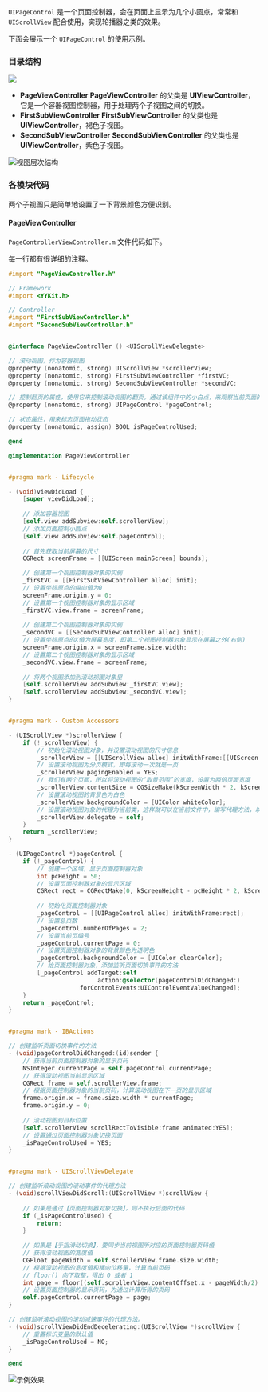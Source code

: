 `UIPageControl` 是一个页面控制器，会在页面上显示为几个小圆点，常常和 `UIScrollView` 配合使用，实现轮播器之类的效果。

下面会展示一个 `UIPageControl` 的使用示例。

### 目录结构

![](https://upload-images.jianshu.io/upload_images/2648731-5582da7a0d29cdfe.png?imageMogr2/auto-orient/strip%7CimageView2/2/w/1240)

* **PageViewController**
    **PageViewController** 的父类是 **UIViewController**，它是一个容器视图控制器，用于处理两个子视图之间的切换。
* **FirstSubViewController**
    **FirstSubViewController** 的父类也是 **UIViewController**，褐色子视图。
* **SecondSubViewController**
    **SecondSubViewController** 的父类也是 **UIViewController**，紫色子视图。


![视图层次结构](http://upload-images.jianshu.io/upload_images/2648731-f81e21d65f602897.jpg?imageMogr2/auto-orient/strip%7CimageView2/2/w/600)


### 各模块代码

两个子视图只是简单地设置了一下背景颜色方便识别。

#### PageViewController

`PageControllerViewController.m` 文件代码如下。

每一行都有很详细的注释。

```objectivec
#import "PageViewController.h"

// Framework
#import <YYKit.h>

// Controller
#import "FirstSubViewController.h"
#import "SecondSubViewController.h"


@interface PageViewController () <UIScrollViewDelegate>

// 滚动视图，作为容器视图
@property (nonatomic, strong) UIScrollView *scrollerView;
@property (nonatomic, strong) FirstSubViewController *firstVC;
@property (nonatomic, strong) SecondSubViewController *secondVC;

// 控制翻页的属性，使用它来控制滚动视图的翻页。通过该组件中的小白点，来观察当前页面的位置
@property (nonatomic, strong) UIPageControl *pageControl;

// 状态属性，用来标志页面拖动状态
@property (nonatomic, assign) BOOL isPageControlUsed;

@end

@implementation PageViewController


#pragma mark - Lifecycle

- (void)viewDidLoad {
    [super viewDidLoad];
    
    // 添加容器视图
    [self.view addSubview:self.scrollerView];
    // 添加页面控制小圆点
    [self.view addSubview:self.pageControl];
    
    // 首先获取当前屏幕的尺寸
    CGRect screenFrame = [[UIScreen mainScreen] bounds];

    // 创建第一个视图控制器对象的实例
    _firstVC = [[FirstSubViewController alloc] init];
    // 设置坐标原点的纵向值为0
    screenFrame.origin.y = 0;
    // 设置第一个视图控制器对象的显示区域
    _firstVC.view.frame = screenFrame;
    
    // 创建第二个视图控制器对象的实例
    _secondVC = [[SecondSubViewController alloc] init];
    // 设置坐标原点的X值为屏幕宽度，即第二个视图控制器对象显示在屏幕之外(右侧)
    screenFrame.origin.x = screenFrame.size.width;
    // 设置第二个视图控制器对象的显示区域
    _secondVC.view.frame = screenFrame;
    
    // 将两个视图添加到滚动视图对象里
    [self.scrollerView addSubview:_firstVC.view];
    [self.scrollerView addSubview:_secondVC.view];
}


#pragma mark - Custom Accessors

- (UIScrollView *)scrollerView {
    if (!_scrollerView) {
        // 初始化滚动视图对象，并设置滚动视图的尺寸信息
        _scrollerView = [[UIScrollView alloc] initWithFrame:[[UIScreen mainScreen] bounds]];
        // 设置滚动视图为分页模式，即每滚动一次就是一页
        _scrollerView.pagingEnabled = YES;
        // 我们有两个页面，所以将滚动视图的“取景范围”的宽度，设置为两倍页面宽度
        _scrollerView.contentSize = CGSizeMake(kScreenWidth * 2, kScreenHeight);
        // 设置滚动视图的背景色为白色
        _scrollerView.backgroundColor = [UIColor whiteColor];
        // 设置滚动视图对象的代理为当前类，这样就可以在当前文件中，编写代理方法，以捕捉滚动视图的相关动作
        _scrollerView.delegate = self;
    }
    return _scrollerView;
}

- (UIPageControl *)pageControl {
    if (!_pageControl) {
        // 创建一个区域，显示页面控制器对象
        int pcHeight = 50;
        // 设置页面控制器对象的显示区域
        CGRect rect = CGRectMake(0, kScreenHeight - pcHeight * 2, kScreenWidth, pcHeight);
        
        // 初始化页面控制器对象
        _pageControl = [[UIPageControl alloc] initWithFrame:rect];
        // 设置总页数
        _pageControl.numberOfPages = 2;
        // 设置当前页编号
        _pageControl.currentPage = 0;
        // 设置页面控制器对象的背景颜色为透明色
        _pageControl.backgroundColor = [UIColor clearColor];
        // 给页面控制器对象，添加监听页面切换事件的方法
        [_pageControl addTarget:self
                         action:@selector(pageControlDidChanged:)
                    forControlEvents:UIControlEventValueChanged];
    }
    return _pageControl;
}


#pragma mark - IBActions

// 创建监听页面切换事件的方法
- (void)pageControlDidChanged:(id)sender {
    // 获得当前页面控制器对象的显示页码
    NSInteger currentPage = self.pageControl.currentPage;
    // 获得滚动视图当前显示区域
    CGRect frame = self.scrollerView.frame;
    // 根据页面控制器对象的当前页码，计算滚动视图在下一页的显示区域
    frame.origin.x = frame.size.width * currentPage;
    frame.origin.y = 0;
    
    // 滚动视图到目标位置
    [self.scrollerView scrollRectToVisible:frame animated:YES];
    // 设置通过页面控制器对象切换页面
    _isPageControlUsed = YES;
}


#pragma mark - UIScrollViewDelegate

// 创建监听滚动视图的滚动事件的代理方法
- (void)scrollViewDidScroll:(UIScrollView *)scrollView {
    
    // 如果是通过【页面控制器对象切换】，则不执行后面的代码
    if (_isPageControlUsed) {
        return;
    }
    
    // 如果是【手指滑动切换】，要同步当前视图所对应的页面控制器页码值
    // 获得滚动视图的宽度值
    CGFloat pageWidth = self.scrollerView.frame.size.width;
    // 根据滚动视图的宽度值和横向位移量，计算当前页码
    // floor() 向下取整，得出 0 或者 1
    int page = floor((self.scrollerView.contentOffset.x - pageWidth/2) / pageWidth) + 1;
    // 设置页面控制器的显示页码，为通过计算所得的页码
    self.pageControl.currentPage = page;
}

// 创建监听滚动视图的滚动减速事件的代理方法。
- (void)scrollViewDidEndDecelerating:(UIScrollView *)scrollView {
    // 重置标识变量的默认值
    _isPageControlUsed = NO;
}

@end
```

![示例效果](http://upload-images.jianshu.io/upload_images/2648731-51cd9058c2bb634b.gif?imageMogr2/auto-orient/strip)
